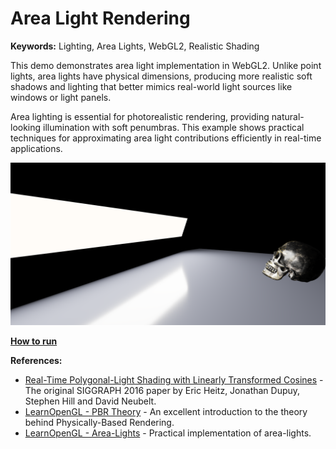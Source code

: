 # Area Light Rendering

**Keywords:** Lighting, Area Lights, WebGL2, Realistic Shading

This demo demonstrates area light implementation in WebGL2. Unlike point lights, area lights have physical dimensions, producing more realistic soft shadows and lighting that better mimics real-world light sources like windows or light panels.

Area lighting is essential for photorealistic rendering, providing natural-looking illumination with soft penumbras. This example shows practical techniques for approximating area light contributions efficiently in real-time applications.

![image](showcase.png)

**[How to run](../how_to_run.md)**

**References:**

* [Real-Time Polygonal-Light Shading with Linearly Transformed Cosines] - The original SIGGRAPH 2016 paper by Eric Heitz, Jonathan Dupuy, Stephen Hill and David Neubelt.
* [LearnOpenGL - PBR Theory] - An excellent introduction to the theory behind Physically-Based Rendering.
* [LearnOpenGL - Area-Lights] - Practical implementation of area-lights.

[Real-Time Polygonal-Light Shading with Linearly Transformed Cosines]: https://eheitzresearch.wordpress.com/415-2/
[LearnOpenGL - PBR Theory]: https://learnopengl.com/PBR/Theory
[LearnOpenGL - Area-Lights]: https://learnopengl.com/Guest-Articles/2022/Area-Lights
